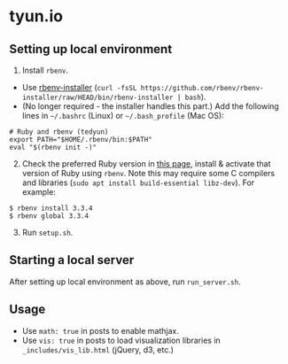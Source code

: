 # tyun.io

## Setting up local environment

1. Install `rbenv`.
  * Use [rbenv-installer](https://github.com/rbenv/rbenv-installer#rbenv-installer) (`curl -fsSL https://github.com/rbenv/rbenv-installer/raw/HEAD/bin/rbenv-installer | bash`).
  * (No longer required - the installer handles this part.) Add the following lines in `~/.bashrc` (Linux) or `~/.bash_profile` (Mac OS):
```
# Ruby and rbenv (tedyun)
export PATH="$HOME/.rbenv/bin:$PATH"
eval "$(rbenv init -)"
```
2. Check the preferred Ruby version in [this page](https://pages.github.com/versions/), install & activate that version of Ruby using `rbenv`. Note this may require some C compilers and libraries (`sudo apt install build-essential libz-dev`). For example:
```
$ rbenv install 3.3.4
$ rbenv global 3.3.4
```
3. Run `setup.sh`.

## Starting a local server

After setting up local environment as above, run `run_server.sh`.

## Usage

* Use `math: true` in posts to enable mathjax.
* Use `vis: true` in posts to load visualization libraries in `_includes/vis_lib.html` (jQuery, d3, etc.)
